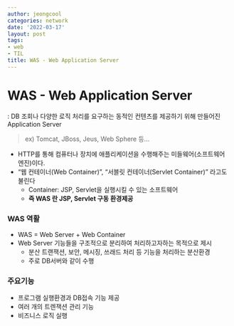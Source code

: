 ```yaml
---
author: jeongcool
categories: network
date: '2022-03-17'
layout: post
tags:
- web
- TIL
title: WAS - Web Application Server
---
```


# WAS - Web Application Server
: DB 조회나 다양한 로직 처리를 요구하는 동적인 컨텐츠를 제공하기 위해 만들어진 Application Server
>ex) Tomcat, JBoss, Jeus, Web Sphere 등...
- HTTP를 통해 컴퓨터나 장치에 애플리케이션을 수행해주는 미들웨어(소프트웨어 엔진)이다.
-  “웹 컨테이너(Web Container)”, “서블릿 컨테이너(Servlet Container)” 라고도 불린다
    - Container: JSP, Servlet을 실행시킬 수 있는 소프트웨어
    - **즉 WAS 란 JSP, Servlet 구동 환경제공**
### WAS 역활
- WAS = Web Server + Web Container
- Web Server 기능들을 구조적으로 분리하여 처리하고자하는 목적으로 제시
    - 분산 트랜잭션, 보안, 메시징, 쓰래드 처리 등 기능을 처리하는 분산환경
    - 주로 DB서버와 같이 수행

### 주요기능
- 프로그램 실행환경과 DB접속 기능 제공
- 여러 개의 트렌잭션 관리 기능
- 비즈니스 로직 실행